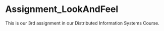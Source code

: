 # Assignment_LookAndFeel

This is our 3rd assignment in our Distributed Information Systems Course.
